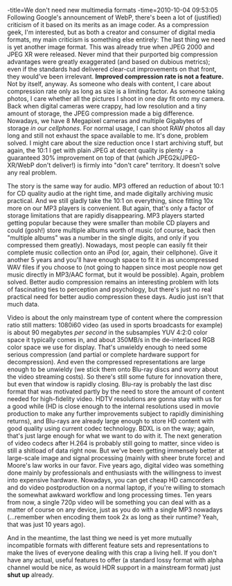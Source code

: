 -title=We don't need new multimedia formats
-time=2010-10-04 09:53:05
Following Google's announcement of WebP, there's been a lot of \(justified\) criticism of it based on its merits as an image coder. As a compression geek, I'm interested, but as both a creator and consumer of digital media formats, my main criticism is something else entirely: The last thing we need is yet another image format. This was already true when JPEG 2000 and JPEG XR were released. Never mind that their purported big compression advantages were greatly exaggerated \(and based on dubious metrics\); even if the standards had delivered clear\-cut improvements on that front, they would've been irrelevant. **Improved compression rate is not a feature.** Not by itself, anyway. As someone who deals with content, I care about compression rate only as long as size is a limiting factor. As someone taking photos, I care whether all the pictures I shoot in one day fit onto my camera. Back when digital cameras were crappy, had low resolution and a tiny amount of storage, the JPEG compression made a big difference. Nowadays, we have 8 Megapixel cameras and multiple Gigabytes of storage *in our cellphones*. For normal usage, I can shoot RAW photos all day long and still not exhaust the space available to me. It's done, problem solved. I might care about the size reduction once I start archiving stuff, but again, the 10:1 I get with plain JPEG at decent quality is plenty \- a guaranteed 30% improvement on top of that \(which JPEG2k/JPEG\-XR/WebP don't deliver!\) is firmly into "don't care" territory. It doesn't solve any real problem.

The story is the same way for audio. MP3 offered an reduction of about 10:1 for CD quality audio at the right time, and made digitally archiving music practical. And we still gladly take the 10:1 on everything, since fitting 10x more on our MP3 players is convenient. But again, that's only a factor of storage limitations that are rapidly disappearing. MP3 players started getting popular because they were smaller than mobile CD players and could \(gosh!\) store multiple albums worth of music \(of course, back then "multiple albums" was a number in the single digits, and only if you compressed them greatly\). Nowadays, most people can easily fit their complete music collection onto an iPod \(or, again, their cellphone\). Give it another 5 years and you'll have enough space to fit it in as uncompressed WAV files if you choose to \(not going to happen since most people now get music directly in MP3/AAC format, but it would be possible\). Again, problem solved. Better audio compression remains an interesting problem with lots of fascinating ties to perception and psychology, but there's just no real practical need for better audio compression these days. Audio just isn't that much data.

Video is about the only mainstream type of content where the compression ratio still matters: 1080i60 video \(as used in sports broadcasts for example\) is about 90 megabytes *per second* in the subsamples YUV 4:2:0 color space it typically comes in, and about 350MB/s in the de\-interlaced RGB color space we use for display. That's unwieldy enough to need some serious compression \(and partial or complete hardware support for decompression\). And even the compressed representations are large enough to be unwieldy \(we stick them onto Blu\-ray discs and worry about the video streaming costs\). So there's still some future for innovation there, but even that window is rapidly closing. Blu\-ray is probably the last disc format that was motivated partly by the need to store the amount of content needed for high\-fidelity video. HDTV resolutions are gonna stay with us for a good while \(HD is close enough to the internal resolutions used in movie production to make any further improvements subject to rapidly diminishing returns\), and Blu\-rays are already large enough to store HD content with good quality using current codec technology. BDXL is on the way; again, that's just large enough for what we want to do with it. The next generation of video codecs after H.264 is probably still going to matter, since video is still a shitload of data right now. But we've been getting immensely better at large\-scale image and signal processing \(mainly with sheer brute force\) and Moore's law works in our favor. Five years ago, digital video was something done mainly by professionals and enthusiasts with the willingness to invest into expensive hardware. Nowadays, you can get cheap HD camcorders and do video postproduction on a normal laptop, if you're willing to stomach the somewhat awkward workflow and long processing times. Ten years from now, a single 720p video will be something you can deal with as a matter of course on any device, just as you do with a single MP3 nowadays \(...remember when encoding them took 2x as long as their runtime? Yeah, that was just 10 years ago\).

And in the meantime, the last thing we need is yet more mutually incompatible formats with different feature sets and representations to make the lives of everyone dealing with this crap a living hell. If you don't have any actual, useful features to offer \(a standard lossy format with alpha channel would be nice, as would HDR support in a mainstream format\) just **shut up** already.